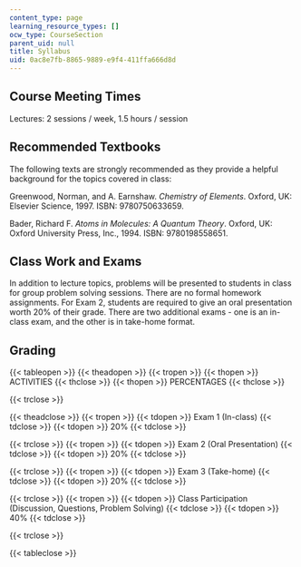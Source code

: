 ```yaml
---
content_type: page
learning_resource_types: []
ocw_type: CourseSection
parent_uid: null
title: Syllabus
uid: 0ac8e7fb-8865-9889-e9f4-411ffa666d8d
---
```


Course Meeting Times
--------------------

Lectures: 2 sessions / week, 1.5 hours / session

Recommended Textbooks
---------------------

The following texts are strongly recommended as they provide a helpful background for the topics covered in class:

Greenwood, Norman, and A. Earnshaw. _Chemistry of Elements_. Oxford, UK: Elsevier Science, 1997. ISBN: 9780750633659.

Bader, Richard F. _Atoms in Molecules: A Quantum Theory_. Oxford, UK: Oxford University Press, Inc., 1994. ISBN: 9780198558651.

Class Work and Exams
--------------------

In addition to lecture topics, problems will be presented to students in class for group problem solving sessions. There are no formal homework assignments. For Exam 2, students are required to give an oral presentation worth 20% of their grade. There are two additional exams - one is an in-class exam, and the other is in take-home format.

Grading
-------

{{< tableopen >}}
{{< theadopen >}}
{{< tropen >}}
{{< thopen >}}
ACTIVITIES
{{< thclose >}}
{{< thopen >}}
PERCENTAGES
{{< thclose >}}

{{< trclose >}}

{{< theadclose >}}
{{< tropen >}}
{{< tdopen >}}
Exam 1 (In-class)
{{< tdclose >}}
{{< tdopen >}}
20%
{{< tdclose >}}

{{< trclose >}}
{{< tropen >}}
{{< tdopen >}}
Exam 2 (Oral Presentation)
{{< tdclose >}}
{{< tdopen >}}
20%
{{< tdclose >}}

{{< trclose >}}
{{< tropen >}}
{{< tdopen >}}
Exam 3 (Take-home)
{{< tdclose >}}
{{< tdopen >}}
20%
{{< tdclose >}}

{{< trclose >}}
{{< tropen >}}
{{< tdopen >}}
Class Participation (Discussion, Questions, Problem Solving)
{{< tdclose >}}
{{< tdopen >}}
40%
{{< tdclose >}}

{{< trclose >}}

{{< tableclose >}}